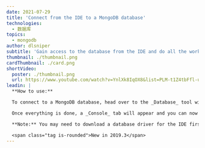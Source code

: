 ```yaml
---
date: 2021-07-29
title: 'Connect from the IDE to a MongoDB database'
technologies:
  - 数据库
topics:
  - mongodb
author: dlsniper
subtitle: 'Gain access to the database from the IDE and do all the work in the same window.'
thumbnail: ./thumbnail.png
cardThumbnail: ./card.png
shortVideo:
  poster: ./thumbnail.png
  url: https://www.youtube.com/watch?v=YnlXk8IqOX8&list=PLM-t1Z4tbFfl-umlMg_ND7gW9rGjTDzKt&index=25
leadin: |
  **How to use:**

  To connect to a MongoDB database, head over to the _Database_ tool window on the the right side of the IDE and click on the _+_ (_New_) button. Select _Data Source_ then _MongoDB_ as the data source type. Customize the name of the data source, connection details, then click on the _Test_ link to ensure everything is ok.

  Once everything is done, a _Console_ tab will appear and you can now query the database from the IDE. You can also explore it from the _Database_ tool window, and select which parts to hide or show from it.

  **Note:** You may need to download a database driver for the IDE first. If you see a _Download driver_ link, you'll need to click on that before you can connect to the database.

  <span class="tag is-rounded">New in 2019.3</span>
---
```


